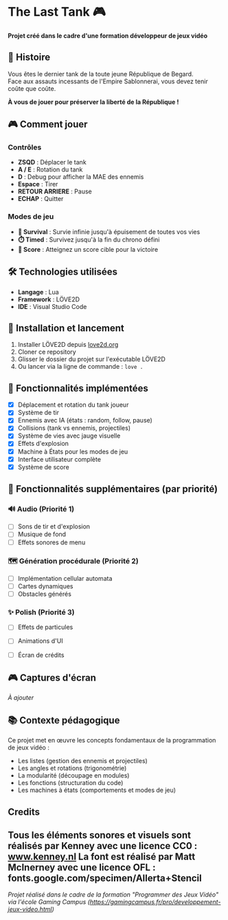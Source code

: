 # The Last Tank 🎮

**Projet créé dans le cadre d'une formation développeur de jeux vidéo**

## 📖 Histoire

Vous êtes le dernier tank de la toute jeune République de Begard.  
Face aux assauts incessants de l'Empire Sablonnerai, vous devez tenir coûte que coûte.

**À vous de jouer pour préserver la liberté de la République !**

## 🎮 Comment jouer

### Contrôles
- **ZSQD** : Déplacer le tank
- **A / E** : Rotation du tank
- **D** : Debug pour afficher la MAE des ennemis
- **Espace** : Tirer
- **RETOUR ARRIERE** : Pause
- **ECHAP** : Quitter

### Modes de jeu
- **🏃 Survival** : Survie infinie jusqu'à épuisement de toutes vos vies
- **⏱️ Timed** : Survivez jusqu'à la fin du chrono défini
- **🎯 Score** : Atteignez un score cible pour la victoire

## 🛠️ Technologies utilisées
- **Langage** : Lua
- **Framework** : LÖVE2D
- **IDE** : Visual Studio Code

## 🚀 Installation et lancement
1. Installer LÖVE2D depuis [love2d.org](https://love2d.org/)
2. Cloner ce repository
3. Glisser le dossier du projet sur l'exécutable LÖVE2D
4. Ou lancer via la ligne de commande : `love .`

## 🎯 Fonctionnalités implémentées
- [x] Déplacement et rotation du tank joueur
- [x] Système de tir
- [x] Ennemis avec IA (états : random, follow, pause)
- [x] Collisions (tank vs ennemis, projectiles)
- [x] Système de vies avec jauge visuelle
- [x] Effets d'explosion
- [x] Machine à États pour les modes de jeu
- [x] Interface utilisateur complète
- [x] Système de score

## 🎯 Fonctionnalités supplémentaires (par priorité)

### 🔊 Audio (Priorité 1)
- [ ] Sons de tir et d'explosion  
- [ ] Musique de fond
- [ ] Effets sonores de menu

### 🗺️ Génération procédurale (Priorité 2)  
- [ ] Implémentation cellular automata
- [ ] Cartes dynamiques
- [ ] Obstacles générés

### ✨ Polish (Priorité 3)
- [ ] Effets de particules
- [ ] Animations d'UI
- [ ] Écran de crédits


## 🎮 Captures d'écran
*À ajouter*

## 📚 Contexte pédagogique
Ce projet met en œuvre les concepts fondamentaux de la programmation de jeux vidéo :
- Les listes (gestion des ennemis et projectiles)
- Les angles et rotations (trigonométrie)
- La modularité (découpage en modules)
- Les fonctions (structuration du code)
- Les machines à états (comportements et modes de jeu)

## Credits
Tous les éléments sonores et visuels sont réalisés par Kenney avec une licence CC0 : www.kenney.nl
La font est réalisé par Matt McInerney avec une licence OFL : fonts.google.com/specimen/Allerta+Stencil
---
*Projet réalisé dans le cadre de la formation "Programmer des Jeux Vidéo" via l'école Gaming Campus (https://gamingcampus.fr/pro/developpement-jeux-video.html)*